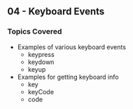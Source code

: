 ## 04 - Keyboard Events

### Topics Covered

- Examples of various keyboard events
  - keypress
  - keydown
  - keyup
- Examples for getting keyboard info
  - key
  - keyCode
  - code
